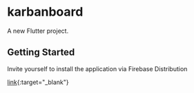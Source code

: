 # karbanboard

A new Flutter project.

## Getting Started

Invite yourself to install the application via Firebase Distribution

[link](https://appdistribution.firebase.dev/i/4b11d8e6c1519615){:target="_blank"}
